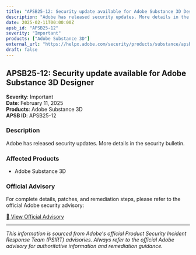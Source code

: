 ```yaml
---
title: "APSB25-12: Security update available for Adobe Substance 3D Designer"
description: "Adobe has released security updates. More details in the security bulletin."
date: 2025-02-11T00:00:00Z
apsb_id: "APSB25-12"
severity: "Important"
products: ["Adobe Substance 3D"]
external_url: "https://helpx.adobe.com/security/products/substance/apsb25-12.html"
draft: false
---
```


## APSB25-12: Security update available for Adobe Substance 3D Designer

**Severity**: Important  
**Date**: February 11, 2025  
**Products**: Adobe Substance 3D  
**APSB ID**: APSB25-12

### Description

Adobe has released security updates. More details in the security bulletin.

### Affected Products

- Adobe Substance 3D


### Official Advisory

For complete details, patches, and remediation steps, please refer to the official Adobe security advisory:

[🔗 View Official Advisory](https://helpx.adobe.com/security/products/substance/apsb25-12.html)

---

*This information is sourced from Adobe's official Product Security Incident Response Team (PSIRT) advisories. Always refer to the official Adobe advisory for authoritative information and remediation guidance.*
